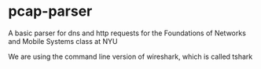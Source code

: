 # pcap-parser
A basic parser for dns and http requests for the Foundations of Networks and Mobile Systems class at NYU 

We are using the command line version of wireshark, which is called tshark

